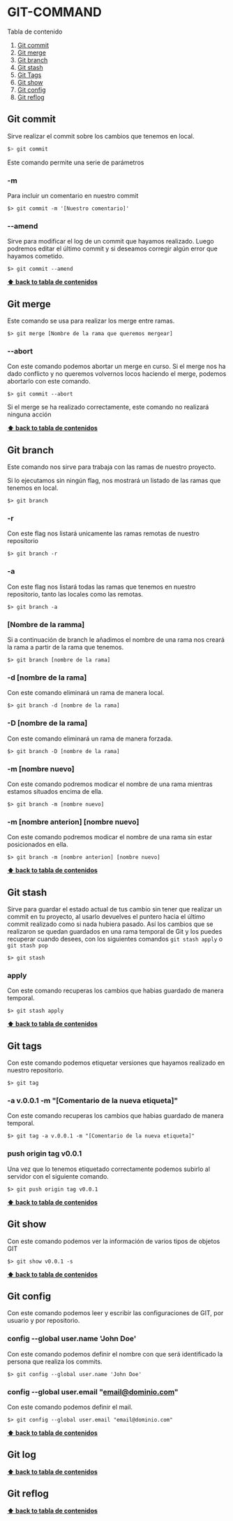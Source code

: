# GIT-COMMAND

Tabla de contenido

1. [Git commit](#Git-Commit)
1. [Git merge](#Git-merge)
1. [Git branch](#Git-branch)
1. [Git stash](#Git-stash)
1. [Git Tags](#Git-tags)
1. [Git show](#Git-show)
1. [Git config](#Git-config)
1. [Git reflog](#Git-reflog)

## Git commit

Sirve realizar el commit sobre los cambios que tenemos en local.

```bash
$> git commit
```

Este comando permite una serie de parámetros

### -m

Para incluir un comentario en nuestro commit

```shell
$> git commit -m '[Nuestro comentario]'
```

### --amend

Sirve para modificar el log de un commit que hayamos realizado. Luego podremos editar el último commit y si deseamos corregir algún error que hayamos cometido.

```shell
$> git commit --amend
```

**[⬆ back to tabla de contenidos](#tabla-de-contenidos)**

## Git merge

Este comando se usa para realizar los merge entre ramas.

```shell
$> git merge [Nombre de la rama que queremos mergear]
```

### --abort

Con este comando podemos abortar un merge en curso. Si el merge nos ha dado conflicto y no queremos volvernos locos haciendo el merge, podemos abortarlo con este comando.

```shell
$> git commit --abort
```

Si el merge se ha realizado correctamente, este comando no realizará ninguna acción

**[⬆ back to tabla de contenidos](#tabla-de-contenidos)**

## Git branch

Este comando nos sirve para trabaja con las ramas de nuestro proyecto.

Si lo ejecutamos sin ningún flag, nos mostrará un listado de las ramas que tenemos en local.

```shell
$> git branch
```

### -r

Con este flag nos listará unicamente las ramas remotas de nuestro repositorio

```shell
$> git branch -r
```

### -a

Con este flag nos listará todas las ramas que tenemos en nuestro repositorio, tanto las locales como las remotas.

```shell
$> git branch -a
```

### [Nombre de la ramma]

Si a continuación de branch le añadimos el nombre de una rama nos creará la rama a partir de la rama que tenemos.

```shell
$> git branch [nombre de la rama]
```

### -d [nombre de la rama]

Con este comando eliminará un rama de manera local.

```shell
$> git branch -d [nombre de la rama]
```

### -D [nombre de la rama]

Con este comando eliminará un rama de manera forzada.

```shell
$> git branch -D [nombre de la rama]
```

### -m [nombre nuevo]

Con este comando podremos modicar el nombre de una rama mientras estamos situados encima de ella.

```shell
$> git branch -m [nombre nuevo]
```

### -m [nombre anterion] [nombre nuevo]

Con este comando podremos modicar el nombre de una rama sin estar posicionados en ella.

```shell
$> git branch -m [nombre anterion] [nombre nuevo]
```

**[⬆ back to tabla de contenidos](#tabla-de-contenidos)**

## Git stash

Sirve para guardar el estado actual de tus cambio sin tener que realizar un commit en tu proyecto, al usarlo devuelves el puntero hacia el último commit realizado como si nada hubiera pasado. Así los cambios que se realizaron se quedan guardados en una rama temporal de Git y los puedes recuperar cuando desees, con los siguientes comandos `git stash apply` o `git stash pop`

```shell
$> git stash
```

### apply

Con este comando recuperas los cambios que habias guardado de manera temporal.

```shell
$> git stash apply
```

**[⬆ back to tabla de contenidos](#tabla-de-contenidos)**

## Git tags

Con este comando podemos etiquetar versiones que hayamos realizado en nuestro repositorio.

```shell
$> git tag
```

### -a v.0.0.1 -m "[Comentario de la nueva etiqueta]"

Con este comando recuperas los cambios que habias guardado de manera temporal.

```shell
$> git tag -a v.0.0.1 -m "[Comentario de la nueva etiqueta]"
```

### push origin tag v0.0.1

Una vez que lo tenemos etiquetado correctamente podemos subirlo al servidor con el siguiente comando.

```shell
$> git push origin tag v0.0.1
```

**[⬆ back to tabla de contenidos](#tabla-de-contenidos)**

## Git show

Con este comando podemos ver la información de varios tipos de objetos GIT

```shell
$> git show v0.0.1 -s
```

**[⬆ back to tabla de contenidos](#tabla-de-contenidos)**

## Git config

Con este comando podemos leer y escribir las configuraciones de GIT, por usuario y por repositorio.

### config --global user.name 'John Doe'

Con este comando podemos definir el nombre con que será identificado la persona que realiza los commits.

```shell
$> git config --global user.name 'John Doe'
```

### config --global user.email "email@dominio.com"

Con este comando podemos definir el mail.

```shell
$> git config --global user.email "email@dominio.com"
```

**[⬆ back to tabla de contenidos](#tabla-de-contenidos)**

## Git log

**[⬆ back to tabla de contenidos](#tabla-de-contenidos)**

## Git reflog


**[⬆ back to tabla de contenidos](#tabla-de-contenidos)**
